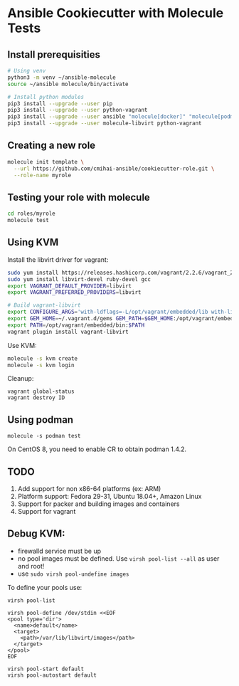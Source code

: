 Ansible Cookiecutter with Molecule Tests
========================================

Install prerequisities
----------------------

```bash
# Using venv
python3 -m venv ~/ansible-molecule
source ~/ansible molecule/bin/activate

# Install python modules
pip3 install --upgrade --user pip
pip3 install --upgrade --user python-vagrant
pip3 install --upgrade --user ansible "molecule[docker]" "molecule[podman]"
pip3 install --upgrade --user molecule-libvirt python-vagrant
```

Creating a new role
-------------------

```bash
molecule init template \
  --url https://github.com/cmihai-ansible/cookiecutter-role.git \
  --role-name myrole
```

Testing your role with molecule
-------------------------------

```bash
cd roles/myrole
molecule test
```

Using KVM
---------

Install the libvirt driver for vagrant:

```bash
sudo yum install https://releases.hashicorp.com/vagrant/2.2.6/vagrant_2.2.6_x86_64.rpm
sudo yum install libvirt-devel ruby-devel gcc
export VAGRANT_DEFAULT_PROVIDER=libvirt
export VAGRANT_PREFERRED_PROVIDERS=libvirt

# Build vagrant-libvirt
export CONFIGURE_ARGS='with-ldflags=-L/opt/vagrant/embedded/lib with-libvirt-include=/usr/include/libvirt with-libvirt-lib=/usr/lib'
export GEM_HOME=~/.vagrant.d/gems GEM_PATH=$GEM_HOME:/opt/vagrant/embedded/gems
export PATH=/opt/vagrant/embedded/bin:$PATH
vagrant plugin install vagrant-libvirt
```

Use KVM:

```bash
molecule -s kvm create
molecule -s kvm login
```

Cleanup:

```
vagrant global-status
vagrant destroy ID
```

Using podman
------------

```
molecule -s podman test
```

On CentOS 8, you need to enable CR to obtain podman 1.4.2.

TODO
----

1. Add support for non x86-64 platforms (ex: ARM)
2. Platform support: Fedora 29-31, Ubuntu 18.04+, Amazon Linux
3. Support for packer and building images and containers
4. Support for vagrant

Debug KVM:
----------

- firewalld service must be up
- no pool images must be defined. Use `virsh pool-list --all` as user and root!
- use `sudo virsh pool-undefine images`

To define your pools use:

```
virsh pool-list

virsh pool-define /dev/stdin <<EOF
<pool type='dir'>
  <name>default</name>
  <target>
    <path>/var/lib/libvirt/images</path>
  </target>
</pool>
EOF

virsh pool-start default
virsh pool-autostart default
```
